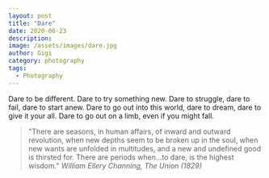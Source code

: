 ```yaml
---
layout: post
title: "Dare"
date: 2020-06-23
description:
image: /assets/images/dare.jpg
author: Gigi
category: photography
tags:
  - Photography
---
```


Dare to be different. Dare to try something new. Dare to struggle, dare to fail, dare to start anew. Dare to go out into this world, dare to dream, dare to give it your all. Dare to go out on a limb, even if you might fall.

> "There are seasons, in human affairs, of inward and outward revolution, when new depths seem
> to be broken up in the soul, when new wants are unfolded in multitudes, and a new and
> undefined good is thirsted for. There are periods when...to dare, is the highest wisdom."
> <cite>William Ellery Channing, The Union (1829)</cite>
